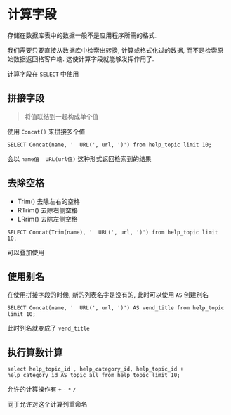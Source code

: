 # 计算字段

存储在数据库表中的数据一般不是应用程序所需的格式.

我们需要只要直接从数据库中检索出转换, 计算或格式化过的数据, 而不是检索原始数据返回格客户端. 这使计算字段就能够发挥作用了.

计算字段在 `SELECT` 中使用


## 拼接字段

> 将值联结到一起构成单个值

使用 `Concat()` 来拼接多个值

`SELECT Concat(name, '  URL(', url, ')') from help_topic limit 10;`

会以 `name值  URL(url值)` 这种形式返回检索到的结果

## 去除空格

+ Trim() 去除左右的空格
+ RTrim() 去除右侧空格
+ LRrim() 去除左侧空格

 `SELECT Concat(Trim(name), '  URL(', url, ')') from help_topic limit 10;`

可以叠加使用

## 使用别名

在使用拼接字段的时候, 新的列表名字是没有的, 此时可以使用 `AS` 创建别名

`SELECT Concat(name, '  URL(', url, ')') AS vend_title from help_topic limit 10;`

此时列名就变成了 `vend_title`

## 执行算数计算

`select help_topic_id , help_category_id, help_topic_id + help_category_id AS topic_all from help_topic limit 10;`

允许的计算操作有 `+` `-` `*` `/`

同于允许对这个计算列重命名

